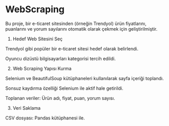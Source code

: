 # WebScraping
Bu proje, bir e-ticaret sitesinden (örneğin Trendyol) ürün fiyatlarını, puanlarını ve yorum sayılarını otomatik olarak çekmek için geliştirilmiştir. 

1. Hedef Web Sitesini Seç

Trendyol gibi popüler bir e-ticaret sitesi hedef olarak belirlendi.

Oyuncu dizüstü bilgisayarları kategorisi tercih edildi.

2. Web Scraping Yapısı Kurma

Selenium ve BeautifulSoup kütüphaneleri kullanılarak sayfa içeriği toplandı.

Sonsuz kaydırma özelliği Selenium ile aktif hale getirildi.

Toplanan veriler: Ürün adı, fiyat, puan, yorum sayısı.

3. Veri Saklama

CSV dosyası: Pandas kütüphanesi ile.
